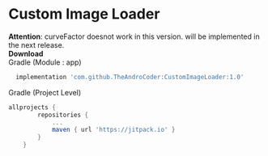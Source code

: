 # Custom Image Loader
**Attention**: curveFactor doesnot work in this version. will be implemented in the next release.<br>
<strong>Download</strong><br>
Gradle (Module : app)
```groovy
  implementation 'com.github.TheAndroCoder:CustomImageLoader:1.0'
```
Gradle (Project Level)
```groovy
allprojects {
		repositories {
			...
			maven { url 'https://jitpack.io' }
		}
	}
```
